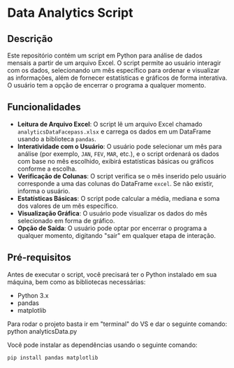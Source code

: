 # Data Analytics Script

## Descrição
Este repositório contém um script em Python para análise de dados mensais a partir de um arquivo Excel. O script permite ao usuário interagir com os dados, selecionando um mês específico para ordenar e visualizar as informações, além de fornecer estatísticas e gráficos de forma interativa. O usuário tem a opção de encerrar o programa a qualquer momento.

## Funcionalidades
- **Leitura de Arquivo Excel**: O script lê um arquivo Excel chamado `analyticsDataFacepass.xlsx` e carrega os dados em um DataFrame usando a biblioteca `pandas`.
- **Interatividade com o Usuário**: O usuário pode selecionar um mês para análise (por exemplo, `JAN`, `FEV`, `MAR`, etc.), e o script ordenará os dados com base no mês escolhido, exibirá estatísticas básicas ou gráficos conforme a escolha.
- **Verificação de Colunas**: O script verifica se o mês inserido pelo usuário corresponde a uma das colunas do DataFrame `excel`. Se não existir, informa o usuário.
- **Estatísticas Básicas**: O script pode calcular a média, mediana e soma dos valores de um mês específico.
- **Visualização Gráfica**: O usuário pode visualizar os dados do mês selecionado em forma de gráfico.
- **Opção de Saída**: O usuário pode optar por encerrar o programa a qualquer momento, digitando "sair" em qualquer etapa de interação.

## Pré-requisitos
Antes de executar o script, você precisará ter o Python instalado em sua máquina, bem como as bibliotecas necessárias:

- Python 3.x
- pandas
- matplotlib

Para rodar o projeto basta ir em "terminal" do VS  e dar o seguinte comando: python analyticsData.py

Você pode instalar as dependências usando o seguinte comando:

```bash
pip install pandas matplotlib
